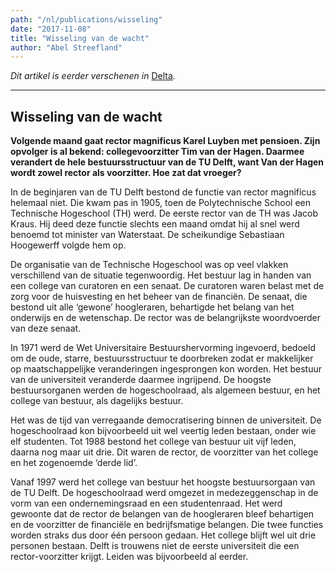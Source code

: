 ```yaml
---
path: "/nl/publications/wisseling"
date: "2017-11-08"
title: "Wisseling van de wacht"
author: "Abel Streefland"
---
```


*Dit artikel is eerder verschenen in* [Delta](https://www.delta.tudelft.nl/article/wisseling-van-de-wacht-0)*.*

---

## Wisseling van de wacht

**Volgende maand gaat rector magnificus Karel Luyben met pensioen. Zijn opvolger is al bekend: collegevoorzitter Tim van der Hagen. Daarmee verandert de hele bestuursstructuur van de TU Delft, want Van der Hagen wordt zowel rector als voorzitter. Hoe zat dat vroeger?**

In de beginjaren van de TU Delft bestond de functie van rector magnificus helemaal niet. Die kwam pas in 1905, toen de Polytechnische School een Technische Hogeschool (TH) werd. De eerste rector van de TH was Jacob Kraus. Hij deed deze functie slechts een maand omdat hij al snel werd benoemd tot minister van Waterstaat. De scheikundige Sebastiaan Hoogewerff volgde hem op.

De organisatie van de Technische Hogeschool was op veel vlakken verschillend van de situatie tegenwoordig. Het bestuur lag in handen van een college van curatoren en een senaat. De curatoren waren belast met de zorg voor de huisvesting en het beheer van de financiën. De senaat, die bestond uit alle ‘gewone’ hoogleraren, behartigde het belang van het onderwijs en de wetenschap. De rector was de belangrijkste woordvoerder van deze senaat.

In 1971 werd de Wet Universitaire Bestuurshervorming ingevoerd, bedoeld om de oude, starre, bestuursstructuur te doorbreken zodat er makkelijker op maatschappelijke veranderingen ingesprongen kon worden. Het bestuur van de universiteit veranderde daarmee ingrijpend. De hoogste bestuursorganen werden de hogeschoolraad, als algemeen bestuur, en het college van bestuur, als dagelijks bestuur.

Het was de tijd van verregaande democratisering binnen de universiteit. De hogeschoolraad kon bijvoorbeeld uit wel veertig leden bestaan, onder wie elf studenten. Tot 1988 bestond het college van bestuur uit vijf leden, daarna nog maar uit drie. Dit waren de rector, de voorzitter van het college en het zogenoemde ‘derde lid’.

Vanaf 1997 werd het college van bestuur het hoogste bestuursorgaan van de TU Delft. De hogeschoolraad werd omgezet in medezeggenschap in de vorm van een ondernemingsraad en een studentenraad. Het werd gewoonte dat de rector de belangen van de hoogleraren bleef behartigen en de voorzitter de financiële en bedrijfsmatige belangen. Die twee functies worden straks dus door één persoon gedaan.  Het college blijft wel uit drie personen bestaan. Delft is trouwens niet de eerste universiteit die een rector-voorzitter krijgt. Leiden was bijvoorbeeld al eerder.
